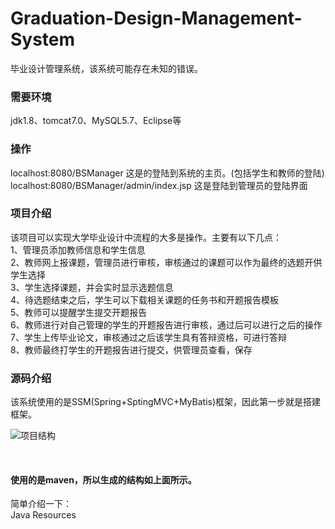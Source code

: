 # Graduation-Design-Management-System
毕业设计管理系统，该系统可能存在未知的错误。

### 需要环境
jdk1.8、tomcat7.0、MySQL5.7、Eclipse等

### 操作

localhost:8080/BSManager  这是的登陆到系统的主页。(包括学生和教师的登陆) <br>
localhost:8080/BSManager/admin/index.jsp   这是登陆到管理员的登陆界面

### 项目介绍
该项目可以实现大学毕业设计中流程的大多是操作。主要有以下几点：<br>
1、管理员添加教师信息和学生信息<br>
2、教师网上报课题，管理员进行审核，审核通过的课题可以作为最终的选题开供学生选择<br>
3、学生选择课题，并会实时显示选题信息<br>
4、待选题结束之后，学生可以下载相关课题的任务书和开题报告模板<br>
5、教师可以提醒学生提交开题报告<br>
6、教师进行对自己管理的学生的开题报告进行审核，通过后可以进行之后的操作<br>
7、学生上传毕业论文，审核通过之后该学生具有答辩资格，可进行答辩<br>
8、教师最终打学生的开题报告进行提交，供管理员查看，保存<br>


### 源码介绍

该系统使用的是SSM(Spring+SptingMVC+MyBatis)框架，因此第一步就是搭建框架。<br>

![项目结构](https://github.com/Zhangchao999/Graduation-Design-Management-System/raw/master/pic/pic01.png)

<br>

<h4> 使用的是maven，所以生成的结构如上面所示。</h4>
简单介绍一下：<br>
Java Resources

